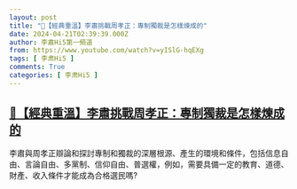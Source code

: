 ```yaml
---
layout: post
title: "🌟【經典重溫】李肅挑戰周孝正：專制獨裁是怎樣煉成的"
date: 2024-04-21T02:39:39.000Z
author: 李肅Hi5第一頻道
from: https://www.youtube.com/watch?v=yISlG-hqEXg
tags: [ 李肃Hi5 ]
comments: True
categories: [ 李肃Hi5 ]
---
```

<!--1713667179000-->
[🌟【經典重溫】李肅挑戰周孝正：專制獨裁是怎樣煉成的](https://www.youtube.com/watch?v=yISlG-hqEXg)
------

<div>
李肅與周孝正辯論和探討專制和獨裁的深層根源、產生的環境和條件，包括信息自由、言論自由、多黨制、信仰自由、普選權，例如，需要具備一定的教育、道德、財產、收入條件才能成為合格選民嗎?
</div>
